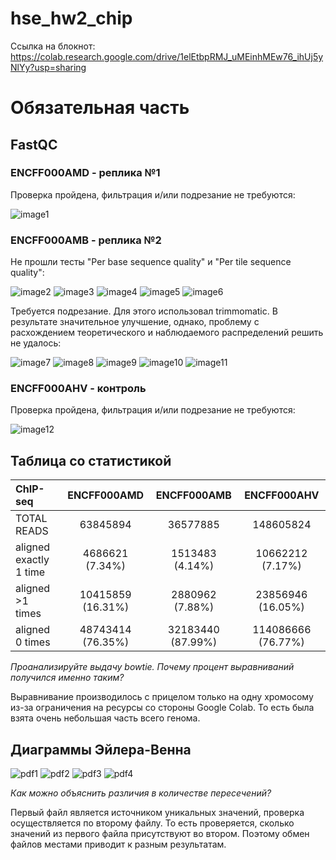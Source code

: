 # hse_hw2_chip
Ссылка на блокнот: https://colab.research.google.com/drive/1elEtbpRMJ_uMEinhMEw76_ihUj5yNlYy?usp=sharing
# Обязательная часть
## FastQC
### ENCFF000AMD - реплика №1
Проверка пройдена, фильтрация и/или подрезание не требуются:

![image1](https://github.com/whiteroomlz/hse_hw2_chip/blob/5df58b14acab42d70cdb059166d8365529179f11/raw/fastQC-report-part-12.png)

### ENCFF000AMB - реплика №2
Не прошли тесты "Per base sequence quality" и "Per tile sequence quality":

![image2](https://github.com/whiteroomlz/hse_hw2_chip/blob/5df58b14acab42d70cdb059166d8365529179f11/raw/fastQC-report-part-11.png)
![image3](https://github.com/whiteroomlz/hse_hw2_chip/blob/5df58b14acab42d70cdb059166d8365529179f11/raw/fastQC-report-part-8.png)
![image4](https://github.com/whiteroomlz/hse_hw2_chip/blob/5df58b14acab42d70cdb059166d8365529179f11/raw/fastQC-report-part-6.png)
![image5](https://github.com/whiteroomlz/hse_hw2_chip/blob/5df58b14acab42d70cdb059166d8365529179f11/raw/fastQC-report-part-4.png)
![image6](https://github.com/whiteroomlz/hse_hw2_chip/blob/5df58b14acab42d70cdb059166d8365529179f11/raw/fastQC-report-part-2.png)

Требуется подрезание. Для этого использовал trimmomatic. В результате значительное улучшение, однако, проблему с расхождением теоретического и наблюдаемого распределений решить не удалось:

![image7](https://github.com/whiteroomlz/hse_hw2_chip/blob/5df58b14acab42d70cdb059166d8365529179f11/raw/fastQC-report-part-9.png)
![image8](https://github.com/whiteroomlz/hse_hw2_chip/blob/5df58b14acab42d70cdb059166d8365529179f11/raw/fastQC-report-part-7.png)
![image9](https://github.com/whiteroomlz/hse_hw2_chip/blob/5df58b14acab42d70cdb059166d8365529179f11/raw/fastQC-report-part-5.png)
![image10](https://github.com/whiteroomlz/hse_hw2_chip/blob/5df58b14acab42d70cdb059166d8365529179f11/raw/fastQC-report-part-3.png)
![image11](https://github.com/whiteroomlz/hse_hw2_chip/blob/5df58b14acab42d70cdb059166d8365529179f11/raw/fastQC-report-part-1.png)

### ENCFF000AHV - контроль
Проверка пройдена, фильтрация и/или подрезание не требуются:

![image12](https://github.com/whiteroomlz/hse_hw2_chip/blob/5df58b14acab42d70cdb059166d8365529179f11/raw/fastQC-report-part-10.png)

## Таблица со статистикой

|ChIP-seq                |ENCFF000AMD       |ENCFF000AMB       |ENCFF000AHV            |
|:-----------------------|:----------------:|:----------------:|:---------------------:|
|TOTAL READS             | 63845894         | 36577885         |     148605824         |
|aligned exactly 1 time  | 4686621 (7.34%)  | 1513483 (4.14%)  | 10662212 (7.17%)      |
|aligned >1 times        | 10415859 (16.31%)| 2880962 (7.88%)  | 23856946 (16.05%)     |
|aligned 0 times         | 48743414 (76.35%)| 32183440 (87.99%)| 114086666 (76.77%)    |

*Проанализируйте выдачу bowtie. Почему процент выравниваний получился именно таким?*

Выравнивание производилось с прицелом только на одну хромосому из-за ограничения на ресурсы со стороны Google Colab. То есть была взята очень небольшая часть всего генома.

## Диаграммы Эйлера-Венна

![pdf1](https://github.com/whiteroomlz/hse_hw2_chip/blob/dd652bf09e3e044c17b402323faad87dbbee24b1/raw/venn-4-1.png)
![pdf2](https://github.com/whiteroomlz/hse_hw2_chip/blob/dd652bf09e3e044c17b402323faad87dbbee24b1/raw/venn-3-1.png)
![pdf3](https://github.com/whiteroomlz/hse_hw2_chip/blob/dd652bf09e3e044c17b402323faad87dbbee24b1/raw/venn-2-1.png)
![pdf4](https://github.com/whiteroomlz/hse_hw2_chip/blob/dd652bf09e3e044c17b402323faad87dbbee24b1/raw/venn-1-1.png)

*Как можно объяснить различия в количестве пересечений?*

Первый файл является источником уникальных значений, проверка осуществляется по второму файлу. То есть проверяется, сколько значений из первого файла присутствуют во втором. Поэтому обмен файлов местами приводит к разным результатам.
